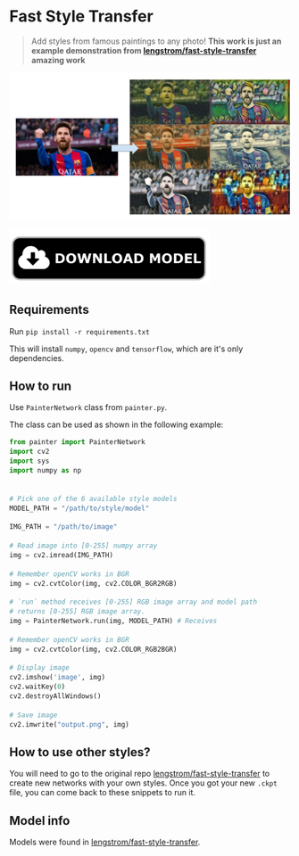 # Fast Style Transfer


> Add styles from famous paintings to any photo!
> **This work is just an example demonstration from [lengstrom/fast-style-transfer](https://github.com/lengstrom/fast-style-transfer) amazing work**

![img](imgs/result.png)

<p align="left">
  <a href="https://github.com/iitzco/deepzoo/releases/download/model-upload-8/fast_style_transfer_models.zip">
    <img src="../imgs/download-button.png" height=100/>
  </a>
</p>

## Requirements

Run `pip install -r requirements.txt`

This will install `numpy`, `opencv` and `tensorflow`, which are it's only dependencies.

## How to run

Use `PainterNetwork` class from `painter.py`. 

The class can be used as shown in the following example:

```python
from painter import PainterNetwork
import cv2
import sys
import numpy as np


# Pick one of the 6 available style models
MODEL_PATH = "/path/to/style/model"

IMG_PATH = "/path/to/image"

# Read image into [0-255] numpy array
img = cv2.imread(IMG_PATH)

# Remember openCV works in BGR
img = cv2.cvtColor(img, cv2.COLOR_BGR2RGB)

# `run` method receives [0-255] RGB image array and model path
# returns [0-255] RGB image array.
img = PainterNetwork.run(img, MODEL_PATH) # Receives 

# Remember openCV works in BGR
img = cv2.cvtColor(img, cv2.COLOR_RGB2BGR)

# Display image
cv2.imshow('image', img)
cv2.waitKey(0)
cv2.destroyAllWindows()

# Save image
cv2.imwrite("output.png", img)
```

## How to use other styles?

You will need to go to the original repo [lengstrom/fast-style-transfer](https://github.com/lengstrom/fast-style-transfer) to create new networks with your own styles. Once you got your new `.ckpt` file, you can come back to these snippets to run it.

## Model info

Models were found in [lengstrom/fast-style-transfer](https://github.com/lengstrom/fast-style-transfer).

